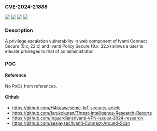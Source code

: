 ### [CVE-2024-21888](https://cve.mitre.org/cgi-bin/cvename.cgi?name=CVE-2024-21888)
![](https://img.shields.io/static/v1?label=Product&message=ICS&color=blue)
![](https://img.shields.io/static/v1?label=Product&message=IPS&color=blue)
![](https://img.shields.io/static/v1?label=Version&message=9.1R18%3C%3D%209.1R18%20&color=brighgreen)
![](https://img.shields.io/static/v1?label=Vulnerability&message=n%2Fa&color=brighgreen)

### Description

A privilege escalation vulnerability in web component of Ivanti Connect Secure (9.x, 22.x) and Ivanti Policy Secure (9.x, 22.x) allows a user to elevate privileges to that of an administrator. 

### POC

#### Reference
No PoCs from references.

#### Github
- https://github.com/H4lo/awesome-IoT-security-article
- https://github.com/farukokutan/Threat-Intelligence-Research-Reports
- https://github.com/inguardians/ivanti-VPN-issues-2024-research
- https://github.com/seajaysec/Ivanti-Connect-Around-Scan

